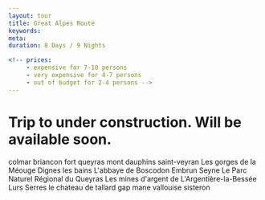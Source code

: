 ```yaml
---
layout: tour
title: Great Alpes Route
keywords:  
meta: 
duration: 8 Days / 9 Nights

<!-- prices: 
     - expensive for 7-10 persons
     - very expensive for 4-7 persons
     - out of budget for 2-4 persons -->
---
```


# Trip to  under construction. Will be available soon.



colmar
briancon
fort queyras
mont dauphins
saint-veyran
Les gorges de la Méouge
Dignes les bains
L'abbaye de Boscodon
Embrun
Seyne
Le Parc Naturel Régional du Queyras
Les mines d'argent de L'Argentière-la-Bessée
Lurs
Serres
le chateau de tallard
gap
mane
vallouise
sisteron